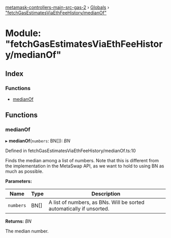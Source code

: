 [metamask-controllers-main-src-gas-2](../README.md) › [Globals](../globals.md) › ["fetchGasEstimatesViaEthFeeHistory/medianOf"](_fetchgasestimatesviaethfeehistory_medianof_.md)

# Module: "fetchGasEstimatesViaEthFeeHistory/medianOf"

## Index

### Functions

* [medianOf](_fetchgasestimatesviaethfeehistory_medianof_.md#medianof)

## Functions

###  medianOf

▸ **medianOf**(`numbers`: BN[]): *BN*

Defined in fetchGasEstimatesViaEthFeeHistory/medianOf.ts:10

Finds the median among a list of numbers. Note that this is different from the implementation
in the MetaSwap API, as we want to hold to using BN as much as possible.

**Parameters:**

Name | Type | Description |
------ | ------ | ------ |
`numbers` | BN[] | A list of numbers, as BNs. Will be sorted automatically if unsorted. |

**Returns:** *BN*

The median number.
